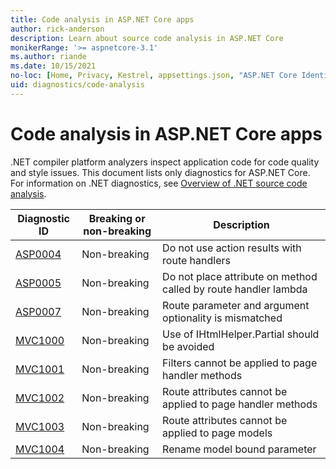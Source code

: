 ```yaml
---
title: Code analysis in ASP.NET Core apps
author: rick-anderson
description: Learn about source code analysis in ASP.NET Core
monikerRange: '>= aspnetcore-3.1'
ms.author: riande
ms.date: 10/15/2021
no-loc: [Home, Privacy, Kestrel, appsettings.json, "ASP.NET Core Identity", cookie, Cookie, Blazor, "Blazor Server", "Blazor WebAssembly", "Identity", "Let's Encrypt", Razor, SignalR]
uid: diagnostics/code-analysis
---
```

# Code analysis in ASP.NET Core apps

.NET compiler platform analyzers inspect application code for code quality and style issues. This document lists only diagnostics for ASP.NET Core. For information on .NET diagnostics, see [Overview of .NET source code analysis](/dotnet/fundamentals/code-analysis/overview).

| Diagnostic ID | Breaking or non-breaking | Description |
| - | - | - |
| [ASP0004](xref:diagnostics/asp0004) | Non-breaking | Do not use action results with route handlers |
| [ASP0005](xref:diagnostics/asp0005) | Non-breaking | Do not place attribute on method called by route handler lambda |
| [ASP0007](xref:diagnostics/asp0007) | Non-breaking |Route parameter and argument optionality is mismatched |
| [MVC1000](xref:diagnostics/mvc1000) | Non-breaking | Use of IHtmlHelper.Partial should be avoided |
| [MVC1001](xref:diagnostics/mvc1001) | Non-breaking | Filters cannot be applied to page handler methods |
| [MVC1002](xref:diagnostics/mvc1002) | Non-breaking | Route attributes cannot be applied to page handler methods |
| [MVC1003](xref:diagnostics/mvc1003) | Non-breaking | Route attributes cannot be applied to page models |
| [MVC1004](xref:diagnostics/mvc1004) | Non-breaking | Rename model bound parameter |
